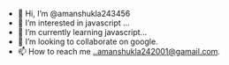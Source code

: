 - 👋 Hi, I’m @amanshukla243456
- 👀 I’m interested in javascript ...
- 🌱 I’m currently learning javascript...
- 💞️ I’m looking to collaborate on google.
- 📫 How to reach me ..amanshukla242001@gamail.com.

<!---
amanshukla243456/amanshukla243456 is a ✨ special ✨ repository because its `README.md` (this file) appears on your GitHub profile.
You can click the Preview link to take a look at your changes.
--->
